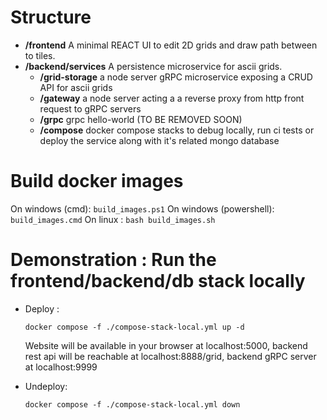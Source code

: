 # Structure
+ **/frontend** A minimal REACT UI to edit 2D grids and draw path between to tiles.
+ **/backend/services** A persistence microservice for ascii grids.
    - **/grid-storage** a node server gRPC microservice exposing a CRUD API for ascii grids
    - **/gateway** a node server acting a a reverse proxy from http front request to gRPC servers
    - **/grpc** grpc hello-world (TO BE REMOVED SOON)
    - **/compose** docker compose stacks to debug locally, run ci tests or deploy the service along with it's related mongo database

# Build docker images
On windows (cmd): ```build_images.ps1```
On windows (powershell): ```build_images.cmd```
On linux : ```bash build_images.sh```

# Demonstration : Run the frontend/backend/db stack locally
+   Deploy : 
    ```
    docker compose -f ./compose-stack-local.yml up -d
    ```
    Website will be available in your browser at localhost:5000, backend rest api will be reachable at localhost:8888/grid, backend gRPC server at localhost:9999

+   Undeploy:
    ```
    docker compose -f ./compose-stack-local.yml down
    ```


